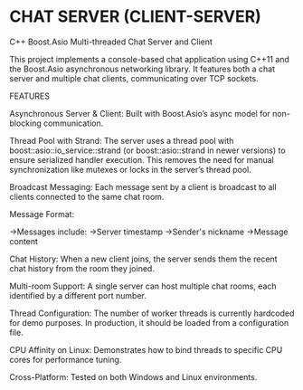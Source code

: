 # CHAT SERVER (CLIENT-SERVER)

C++ Boost.Asio Multi-threaded Chat Server and Client

This project implements a console-based chat application using C++11 and the Boost.Asio asynchronous networking library. It features both a chat server and multiple chat clients, communicating over TCP sockets.

FEATURES

Asynchronous Server & Client:
Built with Boost.Asio’s async model for non-blocking communication.

Thread Pool with Strand:
The server uses a thread pool with boost::asio::io_service::strand (or boost::asio::strand in newer versions) to ensure serialized handler execution. This removes the need for manual synchronization like mutexes or locks in the server’s thread pool.

Broadcast Messaging:
Each message sent by a client is broadcast to all clients connected to the same chat room.

Message Format:

->Messages include:
->Server timestamp
->Sender's nickname
->Message content

Chat History:
When a new client joins, the server sends them the recent chat history from the room they joined.

Multi-room Support:
A single server can host multiple chat rooms, each identified by a different port number.

Thread Configuration:
The number of worker threads is currently hardcoded for demo purposes. In production, it should be loaded from a configuration file.

CPU Affinity on Linux:
Demonstrates how to bind threads to specific CPU cores for performance tuning.

Cross-Platform:
Tested on both Windows and Linux environments.
